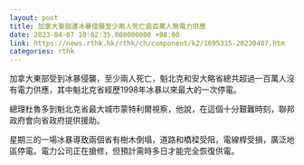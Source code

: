 ```yaml
---
layout: post
title: 加拿大東部遭冰暴侵襲至少兩人死亡逾百萬人無電力供應
date: 2023-04-07 10:02:35.000000000 +08:00
link: https://news.rthk.hk/rthk/ch/component/k2/1695315-20230407.htm
categories: rthk
---
```


加拿大東部受到冰暴侵襲，至少兩人死亡，魁北克和安大略省總共超過一百萬人沒有電力供應，其中魁北克省經歷1998年冰暴以來最大的一次停電。

總理杜魯多到魁北克省最大城市蒙特利爾視察，他說，在這個十分艱難時刻，聯邦政府會向省政府提供援助。

星期三的一場冰暴導致兩個省有樹木倒塌，道路和橋樑受阻，電線桿受損，廣泛地區停電。電力公司正在搶修，但預計需時多日才能完全恢復供電。
